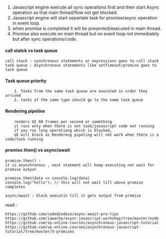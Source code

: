 1. Javascript engine execute all sync operations first and then start Async operation so that main thread/flow not get blocked.  
2. Javascript engine will start separtate task for promise/async operation in event loop.  
3. when promise is completed it will be presented/executed in main thread.   
4. Promise also execute on main thread but on event loop not immediately but after sync operations/code.

#### call statck vs task queue

    call stack : synchronous statements or expressions goes to call stack
    task queue : Asynchronous statements like setTimeout/promise goes to task queue

#### Task queue priority

        1. Tasks from the same task queue are executed in order they arrived
        2. tasks of the same type should go to the same task queue

#### Rendering pipeline

        renders UI 60 frames per second or something
        it runs only when there is not task/javascript code not running
        if you run long operationg which is blocked, 
        UI will block as Rendereng pipeling will not work when there is a code/task running

#### promise.then() vs async/await

    promise.then() : 
    it is anynchronous , next statment will keep executing not wait for promise output
    
    promise.then(data => console.log(data)
    console.log("hello"); // this will not wait till above promise completes
    
    async/await : block executin till it gets output from promise

read : 
    
    https://github.com/codediodeio/async-await-pro-tips
    https://github.com/jawache/async-javascript-workshop/tree/master/node
    https://github.com/vp-online-courses/asynchronous-javascript-tutorial
    https://github.com/vp-online-courses/asynchronous-javascript-tutorial/tree/master/5-promises
